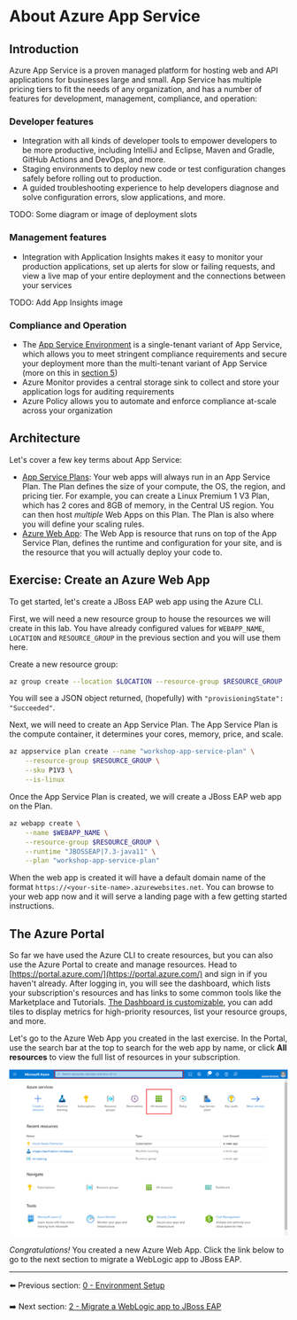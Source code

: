 # About Azure App Service

## Introduction

Azure App Service is a proven managed platform for hosting web and API applications for businesses large and small. App Service has multiple pricing tiers to fit the needs of any organization, and has a number of features for development, management, compliance, and operation:

### Developer features

- Integration with all kinds of developer tools to empower developers to be more productive, including IntelliJ and Eclipse, Maven and Gradle, GitHub Actions and DevOps, and more.
- Staging environments to deploy new code or test configuration changes safely before rolling out to production.
- A guided troubleshooting experience to help developers diagnose and solve configuration errors, slow applications, and more.

TODO: Some diagram or image of deployment slots

### Management features

- Integration with Application Insights makes it easy to monitor your production applications, set up alerts for slow or failing requests, and view a live map of your entire deployment and the connections between your services

TODO: Add App Insights image

### Compliance and Operation

- The [App Service Environment](https://docs.microsoft.com/azure/app-service/environment/intro) is a single-tenant variant of App Service, which allows you to meet stringent compliance requirements and secure your deployment more than the multi-tenant variant of App Service (more on this in [section 5](../instructions/5-app-service-environment.md))
- Azure Monitor provides a central storage sink to collect and store your application logs for auditing requirements
- Azure Policy allows you to automate and enforce compliance at-scale across your organization

## Architecture

Let's cover a few key terms about App Service:

- [App Service Plans](https://docs.microsoft.com/azure/app-service/overview-hosting-plans): Your web apps will always run in an App Service Plan. The Plan defines the size of your compute, the OS, the region, and pricing tier. For example, you can create a Linux Premium 1 V3 Plan, which has 2 cores and 8GB of memory, in the Central US region. You can then host *multiple* Web Apps on this Plan. The Plan is also where you will define your scaling rules.
- [Azure Web App](): The Web App is resource that runs on top of the App Service Plan, defines the runtime and configuration for your site, and is the resource that you will actually deploy your code to.

## Exercise: Create an Azure Web App

To get started, let's create a JBoss EAP web app using the Azure CLI.

First, we will need a new resource group to house the resources we will create in this lab. You have already configured values for `WEBAPP_NAME`, `LOCATION` and `RESOURCE_GROUP` in the previous section and you will use them here.

Create a new resource group:

```bash
az group create --location $LOCATION --resource-group $RESOURCE_GROUP
```

You will see a JSON object returned, (hopefully) with `"provisioningState": "Succeeded"`.

Next, we will need to create an App Service Plan. The App Service Plan is the compute container, it determines your cores, memory, price, and scale.

```bash
az appservice plan create --name "workshop-app-service-plan" \
    --resource-group $RESOURCE_GROUP \
    --sku P1V3 \
    --is-linux
```

Once the App Service Plan is created, we will create a JBoss EAP web app on the Plan.

```bash
az webapp create \
    --name $WEBAPP_NAME \
    --resource-group $RESOURCE_GROUP \
    --runtime "JBOSSEAP|7.3-java11" \
    --plan "workshop-app-service-plan"
```

When the web app is created it will have a default domain name of the format `https://<your-site-name>.azurewebsites.net`. You can browse to your web app now and it will serve a landing page with a few getting started instructions.

## The Azure Portal

So far we have used the Azure CLI to create resources, but you can also use the Azure Portal to create and manage resources. Head to [https://portal.azure.com/](https://portal.azure.com/) and sign in if you haven't already. After logging in, you will see the dashboard, which lists your subscription's resources and has links to some common tools like the Marketplace and Tutorials. [The Dashboard is customizable](https://docs.microsoft.com/azure/azure-portal/azure-portal-dashboards), you can add tiles to display metrics for high-priority resources, list your resource groups, and more.

Let's go to the Azure Web App you created in the last exercise. In the Portal, use the search bar at the top to search for the web app by name, or click **All resources** to view the full list of resources in your subscription.

![The Azure Portal](../img/1-azure-dashboard.png)

*Congratulations!* You created a new Azure Web App. Click the link below to go to the next section to migrate a WebLogic app to JBoss EAP.

---

⬅️ Previous section: [0 - Environment Setup](0-environment-setup.md)

➡️ Next section: [2 - Migrate a WebLogic app to JBoss EAP](2-migrate-weblogic-to-jboss.md)